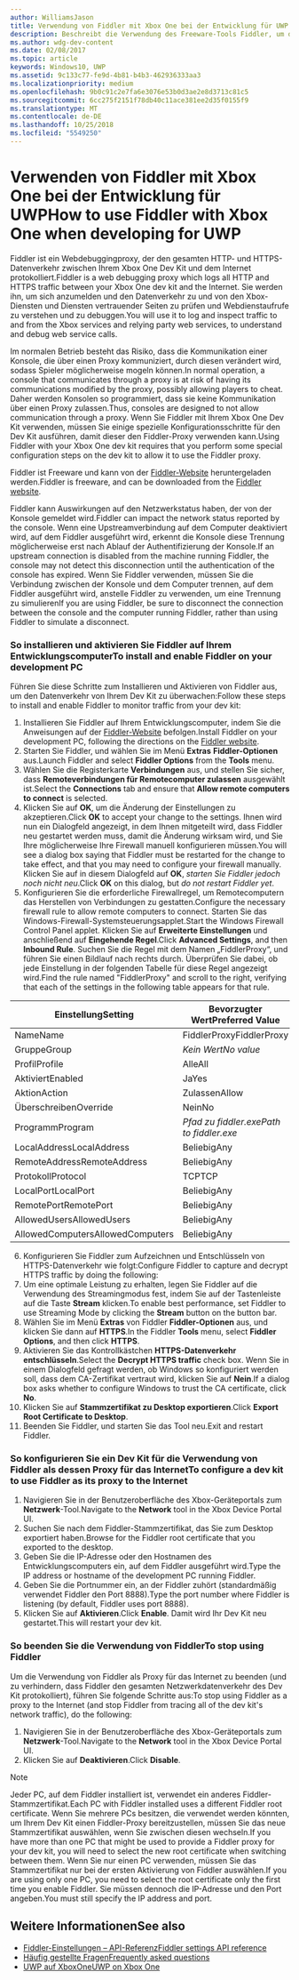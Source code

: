 ```yaml
---
author: WilliamsJason
title: Verwendung von Fiddler mit Xbox One bei der Entwicklung für UWP
description: Beschreibt die Verwendung des Freeware-Tools Fiddler, um den Netzwerkverkehr für ein Xbox One Dev Kit für UWP anzuzeigen.
ms.author: wdg-dev-content
ms.date: 02/08/2017
ms.topic: article
keywords: Windows10, UWP
ms.assetid: 9c133c77-fe9d-4b81-b4b3-462936333aa3
ms.localizationpriority: medium
ms.openlocfilehash: 9b0c91c2e7fa6e3076e53b0d3ae2e8d3713c81c5
ms.sourcegitcommit: 6cc275f2151f78db40c11ace381ee2d35f0155f9
ms.translationtype: MT
ms.contentlocale: de-DE
ms.lasthandoff: 10/25/2018
ms.locfileid: "5549250"
---
```

# <a name="how-to-use-fiddler-with-xbox-one-when-developing-for-uwp"></a><span data-ttu-id="7b9e0-104">Verwenden von Fiddler mit Xbox One bei der Entwicklung für UWP</span><span class="sxs-lookup"><span data-stu-id="7b9e0-104">How to use Fiddler with Xbox One when developing for UWP</span></span>

<span data-ttu-id="7b9e0-105">Fiddler ist ein Webdebuggingproxy, der den gesamten HTTP- und HTTPS-Datenverkehr zwischen Ihrem Xbox One Dev Kit und dem Internet protokolliert.</span><span class="sxs-lookup"><span data-stu-id="7b9e0-105">Fiddler is a web debugging proxy which logs all HTTP and HTTPS traffic between your Xbox One dev kit and the Internet.</span></span> <span data-ttu-id="7b9e0-106">Sie werden ihn, um sich anzumelden und den Datenverkehr zu und von den Xbox-Diensten und Diensten vertrauender Seiten zu prüfen und Webdienstaufrufe zu verstehen und zu debuggen.</span><span class="sxs-lookup"><span data-stu-id="7b9e0-106">You will use it to log and inspect traffic to and from the Xbox services and relying party web services, to understand and debug web service calls.</span></span> 

<span data-ttu-id="7b9e0-107">Im normalen Betrieb besteht das Risiko, dass die Kommunikation einer Konsole, die über einen Proxy kommuniziert, durch diesen verändert wird, sodass Spieler möglicherweise mogeln können.</span><span class="sxs-lookup"><span data-stu-id="7b9e0-107">In normal operation, a console that communicates through a proxy is at risk of having its communications modified by the proxy, possibly allowing players to cheat.</span></span> <span data-ttu-id="7b9e0-108">Daher werden Konsolen so programmiert, dass sie keine Kommunikation über einen Proxy zulassen.</span><span class="sxs-lookup"><span data-stu-id="7b9e0-108">Thus, consoles are designed to not allow communication through a proxy.</span></span> <span data-ttu-id="7b9e0-109">Wenn Sie Fiddler mit Ihrem Xbox One Dev Kit verwenden, müssen Sie einige spezielle Konfigurationsschritte für den Dev Kit ausführen, damit dieser den Fiddler-Proxy verwenden kann.</span><span class="sxs-lookup"><span data-stu-id="7b9e0-109">Using Fiddler with your Xbox One dev kit requires that you perform some special configuration steps on the dev kit to allow it to use the Fiddler proxy.</span></span> 

<span data-ttu-id="7b9e0-110">Fiddler ist Freeware und kann von der [Fiddler-Website](http://www.fiddler2.com/fiddler2/) heruntergeladen werden.</span><span class="sxs-lookup"><span data-stu-id="7b9e0-110">Fiddler is freeware, and can be downloaded from the [Fiddler website](http://www.fiddler2.com/fiddler2/).</span></span> 

<span data-ttu-id="7b9e0-111">Fiddler kann Auswirkungen auf den Netzwerkstatus haben, der von der Konsole gemeldet wird.</span><span class="sxs-lookup"><span data-stu-id="7b9e0-111">Fiddler can impact the network status reported by the console.</span></span> <span data-ttu-id="7b9e0-112">Wenn eine Upstreamverbindung auf dem Computer deaktiviert wird, auf dem Fiddler ausgeführt wird, erkennt die Konsole diese Trennung möglicherweise erst nach Ablauf der Authentifizierung der Konsole.</span><span class="sxs-lookup"><span data-stu-id="7b9e0-112">If an upstream connection is disabled from the machine running Fiddler, the console may not detect this disconnection until the authentication of the console has expired.</span></span> <span data-ttu-id="7b9e0-113">Wenn Sie Fiddler verwenden, müssen Sie die Verbindung zwischen der Konsole und dem Computer trennen, auf dem Fiddler ausgeführt wird, anstelle Fiddler zu verwenden, um eine Trennung zu simulieren</span><span class="sxs-lookup"><span data-stu-id="7b9e0-113">If you are using Fiddler, be sure to disconnect the connection between the console and the computer running Fiddler, rather than using Fiddler to simulate a disconnect.</span></span>

### <a name="to-install-and-enable-fiddler-on-your-development-pc"></a><span data-ttu-id="7b9e0-114">So installieren und aktivieren Sie Fiddler auf Ihrem Entwicklungscomputer</span><span class="sxs-lookup"><span data-stu-id="7b9e0-114">To install and enable Fiddler on your development PC</span></span>
<span data-ttu-id="7b9e0-115">Führen Sie diese Schritte zum Installieren und Aktivieren von Fiddler aus, um den Datenverkehr von Ihrem Dev Kit zu überwachen:</span><span class="sxs-lookup"><span data-stu-id="7b9e0-115">Follow these steps to install and enable Fiddler to monitor traffic from your dev kit:</span></span>

1. <span data-ttu-id="7b9e0-116">Installieren Sie Fiddler auf Ihrem Entwicklungscomputer, indem Sie die Anweisungen auf der [Fiddler-Website](http://www.fiddler2.com/fiddler2/) befolgen.</span><span class="sxs-lookup"><span data-stu-id="7b9e0-116">Install Fiddler on your development PC, following the directions on the [Fiddler website](http://www.fiddler2.com/fiddler2/).</span></span> 
2. <span data-ttu-id="7b9e0-117">Starten Sie Fiddler, und wählen Sie im Menü **Extras** **Fiddler-Optionen** aus.</span><span class="sxs-lookup"><span data-stu-id="7b9e0-117">Launch Fiddler and select **Fiddler Options** from the **Tools** menu.</span></span> 
3. <span data-ttu-id="7b9e0-118">Wählen Sie die Registerkarte **Verbindungen** aus, und stellen Sie sicher, dass **Remoteverbindungen für Remotecomputer zulassen** ausgewählt ist.</span><span class="sxs-lookup"><span data-stu-id="7b9e0-118">Select the **Connections** tab and ensure that **Allow remote computers to connect** is selected.</span></span> 
4. <span data-ttu-id="7b9e0-119">Klicken Sie auf **OK**, um die Änderung der Einstellungen zu akzeptieren.</span><span class="sxs-lookup"><span data-stu-id="7b9e0-119">Click **OK** to accept your change to the settings.</span></span> <span data-ttu-id="7b9e0-120">Ihnen wird nun ein Dialogfeld angezeigt, in dem Ihnen mitgeteilt wird, dass Fiddler neu gestartet werden muss, damit die Änderung wirksam wird, und Sie Ihre möglicherweise Ihre Firewall manuell konfigurieren müssen.</span><span class="sxs-lookup"><span data-stu-id="7b9e0-120">You will see a dialog box saying that Fiddler must be restarted for the change to take effect, and that you may need to configure your firewall manually.</span></span> <span data-ttu-id="7b9e0-121">Klicken Sie auf in diesem Dialogfeld auf **OK**, *starten Sie Fiddler jedoch noch nicht neu*.</span><span class="sxs-lookup"><span data-stu-id="7b9e0-121">Click **OK** on this dialog, but *do not restart Fiddler yet*.</span></span>
5. <span data-ttu-id="7b9e0-122">Konfigurieren Sie die erforderliche Firewallregel, um Remotecomputern das Herstellen von Verbindungen zu gestatten.</span><span class="sxs-lookup"><span data-stu-id="7b9e0-122">Configure the necessary firewall rule to allow remote computers to connect.</span></span> <span data-ttu-id="7b9e0-123">Starten Sie das Windows-Firewall-Systemsteuerungsapplet.</span><span class="sxs-lookup"><span data-stu-id="7b9e0-123">Start the Windows Firewall Control Panel applet.</span></span> <span data-ttu-id="7b9e0-124">Klicken Sie auf **Erweiterte Einstellungen** und anschließend auf **Eingehende Regel**.</span><span class="sxs-lookup"><span data-stu-id="7b9e0-124">Click **Advanced Settings**, and then **Inbound Rule**.</span></span> <span data-ttu-id="7b9e0-125">Suchen Sie die Regel mit dem Namen „FiddlerProxy“, und führen Sie einen Bildlauf nach rechts durch. Überprüfen Sie dabei, ob jede Einstellung in der folgenden Tabelle für diese Regel angezeigt wird.</span><span class="sxs-lookup"><span data-stu-id="7b9e0-125">Find the rule named "FiddlerProxy" and scroll to the right, verifying that each of the settings in the following table appears for that rule.</span></span>
  
  | <span data-ttu-id="7b9e0-126">Einstellung</span><span class="sxs-lookup"><span data-stu-id="7b9e0-126">Setting</span></span>           | <span data-ttu-id="7b9e0-127">Bevorzugter Wert</span><span class="sxs-lookup"><span data-stu-id="7b9e0-127">Preferred Value</span></span>                |
  | ----              | ----                           |
  | <span data-ttu-id="7b9e0-128">Name</span><span class="sxs-lookup"><span data-stu-id="7b9e0-128">Name</span></span>              | <span data-ttu-id="7b9e0-129">FiddlerProxy</span><span class="sxs-lookup"><span data-stu-id="7b9e0-129">FiddlerProxy</span></span>                   |
  | <span data-ttu-id="7b9e0-130">Gruppe</span><span class="sxs-lookup"><span data-stu-id="7b9e0-130">Group</span></span>             | *<span data-ttu-id="7b9e0-131">Kein Wert</span><span class="sxs-lookup"><span data-stu-id="7b9e0-131">No value</span></span>* |
  | <span data-ttu-id="7b9e0-132">Profil</span><span class="sxs-lookup"><span data-stu-id="7b9e0-132">Profile</span></span>           | <span data-ttu-id="7b9e0-133">Alle</span><span class="sxs-lookup"><span data-stu-id="7b9e0-133">All</span></span>                            |
  | <span data-ttu-id="7b9e0-134">Aktiviert</span><span class="sxs-lookup"><span data-stu-id="7b9e0-134">Enabled</span></span>           | <span data-ttu-id="7b9e0-135">Ja</span><span class="sxs-lookup"><span data-stu-id="7b9e0-135">Yes</span></span>                            |
  | <span data-ttu-id="7b9e0-136">Aktion</span><span class="sxs-lookup"><span data-stu-id="7b9e0-136">Action</span></span>            | <span data-ttu-id="7b9e0-137">Zulassen</span><span class="sxs-lookup"><span data-stu-id="7b9e0-137">Allow</span></span>                          |
  | <span data-ttu-id="7b9e0-138">Überschreiben</span><span class="sxs-lookup"><span data-stu-id="7b9e0-138">Override</span></span>          | <span data-ttu-id="7b9e0-139">Nein</span><span class="sxs-lookup"><span data-stu-id="7b9e0-139">No</span></span>                             |
  | <span data-ttu-id="7b9e0-140">Programm</span><span class="sxs-lookup"><span data-stu-id="7b9e0-140">Program</span></span>           | *<span data-ttu-id="7b9e0-141">Pfad zu fiddler.exe</span><span class="sxs-lookup"><span data-stu-id="7b9e0-141">Path to fiddler.exe</span></span>*          |
  | <span data-ttu-id="7b9e0-142">LocalAddress</span><span class="sxs-lookup"><span data-stu-id="7b9e0-142">LocalAddress</span></span>      | <span data-ttu-id="7b9e0-143">Beliebig</span><span class="sxs-lookup"><span data-stu-id="7b9e0-143">Any</span></span>                            |
  | <span data-ttu-id="7b9e0-144">RemoteAddress</span><span class="sxs-lookup"><span data-stu-id="7b9e0-144">RemoteAddress</span></span>     | <span data-ttu-id="7b9e0-145">Beliebig</span><span class="sxs-lookup"><span data-stu-id="7b9e0-145">Any</span></span>                            |
  | <span data-ttu-id="7b9e0-146">Protokoll</span><span class="sxs-lookup"><span data-stu-id="7b9e0-146">Protocol</span></span>          | <span data-ttu-id="7b9e0-147">TCP</span><span class="sxs-lookup"><span data-stu-id="7b9e0-147">TCP</span></span>                            |
  | <span data-ttu-id="7b9e0-148">LocalPort</span><span class="sxs-lookup"><span data-stu-id="7b9e0-148">LocalPort</span></span>         | <span data-ttu-id="7b9e0-149">Beliebig</span><span class="sxs-lookup"><span data-stu-id="7b9e0-149">Any</span></span>                            |
  | <span data-ttu-id="7b9e0-150">RemotePort</span><span class="sxs-lookup"><span data-stu-id="7b9e0-150">RemotePort</span></span>        | <span data-ttu-id="7b9e0-151">Beliebig</span><span class="sxs-lookup"><span data-stu-id="7b9e0-151">Any</span></span>                            |
  | <span data-ttu-id="7b9e0-152">AllowedUsers</span><span class="sxs-lookup"><span data-stu-id="7b9e0-152">AllowedUsers</span></span>      | <span data-ttu-id="7b9e0-153">Beliebig</span><span class="sxs-lookup"><span data-stu-id="7b9e0-153">Any</span></span>                            |
  | <span data-ttu-id="7b9e0-154">AllowedComputers</span><span class="sxs-lookup"><span data-stu-id="7b9e0-154">AllowedComputers</span></span>  | <span data-ttu-id="7b9e0-155">Beliebig</span><span class="sxs-lookup"><span data-stu-id="7b9e0-155">Any</span></span>                            |


6. <span data-ttu-id="7b9e0-156">Konfigurieren Sie Fiddler zum Aufzeichnen und Entschlüsseln von HTTPS-Datenverkehr wie folgt:</span><span class="sxs-lookup"><span data-stu-id="7b9e0-156">Configure Fiddler to capture and decrypt HTTPS traffic by doing the following:</span></span>
  1. <span data-ttu-id="7b9e0-157">Um eine optimale Leistung zu erhalten, legen Sie Fiddler auf die Verwendung des Streamingmodus fest, indem Sie auf der Tastenleiste auf die Taste **Stream** klicken.</span><span class="sxs-lookup"><span data-stu-id="7b9e0-157">To enable best performance, set Fiddler to use Streaming Mode by clicking the **Stream** button on the button bar.</span></span>
  2. <span data-ttu-id="7b9e0-158">Wählen Sie im Menü **Extras** von Fiddler **Fiddler-Optionen** aus, und klicken Sie dann auf **HTTPS**.</span><span class="sxs-lookup"><span data-stu-id="7b9e0-158">In the Fiddler **Tools** menu, select **Fiddler Options**, and then click **HTTPS**.</span></span>
  3. <span data-ttu-id="7b9e0-159">Aktivieren Sie das Kontrollkästchen **HTTPS-Datenverkehr entschlüsseln**.</span><span class="sxs-lookup"><span data-stu-id="7b9e0-159">Select the **Decrypt HTTPS traffic** check box.</span></span> <span data-ttu-id="7b9e0-160">Wenn Sie in einem Dialogfeld gefragt werden, ob Windows so konfiguriert werden soll, dass dem CA-Zertifikat vertraut wird, klicken Sie auf **Nein**.</span><span class="sxs-lookup"><span data-stu-id="7b9e0-160">If a dialog box asks whether to configure Windows to trust the CA certificate, click **No**.</span></span>
  4. <span data-ttu-id="7b9e0-161">Klicken Sie auf **Stammzertifikat zu Desktop exportieren**.</span><span class="sxs-lookup"><span data-stu-id="7b9e0-161">Click **Export Root Certificate to Desktop**.</span></span>
7. <span data-ttu-id="7b9e0-162">Beenden Sie Fiddler, und starten Sie das Tool neu.</span><span class="sxs-lookup"><span data-stu-id="7b9e0-162">Exit and restart Fiddler.</span></span>

### <a name="to-configure-a-dev-kit-to-use-fiddler-as-its-proxy-to-the-internet"></a><span data-ttu-id="7b9e0-163">So konfigurieren Sie ein Dev Kit für die Verwendung von Fiddler als dessen Proxy für das Internet</span><span class="sxs-lookup"><span data-stu-id="7b9e0-163">To configure a dev kit to use Fiddler as its proxy to the Internet</span></span>

1. <span data-ttu-id="7b9e0-164">Navigieren Sie in der Benutzeroberfläche des Xbox-Geräteportals zum **Netzwerk**-Tool.</span><span class="sxs-lookup"><span data-stu-id="7b9e0-164">Navigate to the **Network** tool in the Xbox Device Portal UI.</span></span>
2. <span data-ttu-id="7b9e0-165">Suchen Sie nach dem Fiddler-Stammzertifikat, das Sie zum Desktop exportiert haben.</span><span class="sxs-lookup"><span data-stu-id="7b9e0-165">Browse for the Fiddler root certificate that you exported to the desktop.</span></span> 
3. <span data-ttu-id="7b9e0-166">Geben Sie die IP-Adresse oder den Hostnamen des Entwicklungscomputers ein, auf dem Fiddler ausgeführt wird.</span><span class="sxs-lookup"><span data-stu-id="7b9e0-166">Type the IP address or hostname of the development PC running Fiddler.</span></span>
4. <span data-ttu-id="7b9e0-167">Geben Sie die Portnummer ein, an der Fiddler zuhört (standardmäßig verwendet Fiddler den Port 8888).</span><span class="sxs-lookup"><span data-stu-id="7b9e0-167">Type the port number where Fiddler is listening (by default, Fiddler uses port 8888).</span></span> 
5. <span data-ttu-id="7b9e0-168">Klicken Sie auf **Aktivieren**.</span><span class="sxs-lookup"><span data-stu-id="7b9e0-168">Click **Enable**.</span></span> <span data-ttu-id="7b9e0-169">Damit wird Ihr Dev Kit neu gestartet.</span><span class="sxs-lookup"><span data-stu-id="7b9e0-169">This will restart your dev kit.</span></span>

### <a name="to-stop-using-fiddler"></a><span data-ttu-id="7b9e0-170">So beenden Sie die Verwendung von Fiddler</span><span class="sxs-lookup"><span data-stu-id="7b9e0-170">To stop using Fiddler</span></span>
<span data-ttu-id="7b9e0-171">Um die Verwendung von Fiddler als Proxy für das Internet zu beenden (und zu verhindern, dass Fiddler den gesamten Netzwerkdatenverkehr des Dev Kit protokolliert), führen Sie folgende Schritte aus:</span><span class="sxs-lookup"><span data-stu-id="7b9e0-171">To stop using Fiddler as a proxy to the Internet (and stop Fiddler from tracing all of the dev kit's network traffic), do the following:</span></span>

1. <span data-ttu-id="7b9e0-172">Navigieren Sie in der Benutzeroberfläche des Xbox-Geräteportals zum **Netzwerk**-Tool.</span><span class="sxs-lookup"><span data-stu-id="7b9e0-172">Navigate to the **Network** tool in the Xbox Device Portal UI.</span></span>
2. <span data-ttu-id="7b9e0-173">Klicken Sie auf **Deaktivieren**.</span><span class="sxs-lookup"><span data-stu-id="7b9e0-173">Click **Disable**.</span></span>

> [!NOTE]
> <span data-ttu-id="7b9e0-174">Jeder PC, auf dem Fiddler installiert ist, verwendet ein anderes Fiddler-Stammzertifikat.</span><span class="sxs-lookup"><span data-stu-id="7b9e0-174">Each PC with Fiddler installed uses a different Fiddler root certificate.</span></span> <span data-ttu-id="7b9e0-175">Wenn Sie mehrere PCs besitzen, die verwendet werden könnten, um Ihrem Dev Kit einen Fiddler-Proxy bereitzustellen, müssen Sie das neue Stammzertifikat auswählen, wenn Sie zwischen diesen wechseln.</span><span class="sxs-lookup"><span data-stu-id="7b9e0-175">If you have more than one PC that might be used to provide a Fiddler proxy for your dev kit, you will need to select the new root certificate when switching between them.</span></span> <span data-ttu-id="7b9e0-176">Wenn Sie nur einen PC verwenden, müssen Sie das Stammzertifikat nur bei der ersten Aktivierung von Fiddler auswählen.</span><span class="sxs-lookup"><span data-stu-id="7b9e0-176">If you are using only one PC, you need to select the root certificate only the first time you enable Fiddler.</span></span> <span data-ttu-id="7b9e0-177">Sie müssen dennoch die IP-Adresse und den Port angeben.</span><span class="sxs-lookup"><span data-stu-id="7b9e0-177">You must still specify the IP address and port.</span></span>

## <a name="see-also"></a><span data-ttu-id="7b9e0-178">Weitere Informationen</span><span class="sxs-lookup"><span data-stu-id="7b9e0-178">See also</span></span>
- [<span data-ttu-id="7b9e0-179">Fiddler-Einstellungen – API-Referenz</span><span class="sxs-lookup"><span data-stu-id="7b9e0-179">Fiddler settings API reference</span></span>](wdp-fiddler-api.md)
- [<span data-ttu-id="7b9e0-180">Häufig gestellte Fragen</span><span class="sxs-lookup"><span data-stu-id="7b9e0-180">Frequently asked questions</span></span>](frequently-asked-questions.md)
- [<span data-ttu-id="7b9e0-181">UWP auf XboxOne</span><span class="sxs-lookup"><span data-stu-id="7b9e0-181">UWP on Xbox One</span></span>](index.md)



